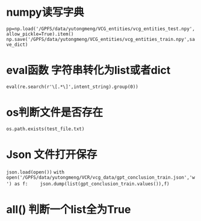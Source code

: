 # numpy读写字典
`pp=np.load('/GPFS/data/yutongmeng/VCG_entities/vcg_entities_test.npy',allow_pickle=True).item()
np.save('/GPFS/data/yutongmeng/VCG_entities/vcg_entities_train.npy',save_dict)`






# eval函数 字符串转化为list或者dict
`eval(re.search(r'\[.*\]',intent_string).group(0))`


# os判断文件是否存在
`os.path.exists(test_file.txt)`



# Json 文件打开保存
`json.load(open())`
`with open('/GPFS/data/yutongmeng/VCR/vcg_data/gpt_conclusion_train.json','w') as f:`
`    json.dump(list(gpt_conclusion_train.values()),f)`

# all() 判断一个list全为True
